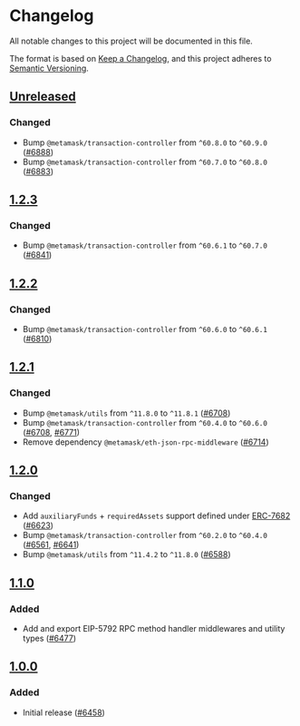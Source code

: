 # Changelog

All notable changes to this project will be documented in this file.

The format is based on [Keep a Changelog](https://keepachangelog.com/en/1.0.0/),
and this project adheres to [Semantic Versioning](https://semver.org/spec/v2.0.0.html).

## [Unreleased]

### Changed

- Bump `@metamask/transaction-controller` from `^60.8.0` to `^60.9.0` ([#6888](https://github.com/MetaMask/core/pull/6888))
- Bump `@metamask/transaction-controller` from `^60.7.0` to `^60.8.0` ([#6883](https://github.com/MetaMask/core/pull/6883))

## [1.2.3]

### Changed

- Bump `@metamask/transaction-controller` from `^60.6.1` to `^60.7.0` ([#6841](https://github.com/MetaMask/core/pull/6841))

## [1.2.2]

### Changed

- Bump `@metamask/transaction-controller` from `^60.6.0` to `^60.6.1` ([#6810](https://github.com/MetaMask/core/pull/6810))

## [1.2.1]

### Changed

- Bump `@metamask/utils` from `^11.8.0` to `^11.8.1` ([#6708](https://github.com/MetaMask/core/pull/6708))
- Bump `@metamask/transaction-controller` from `^60.4.0` to `^60.6.0` ([#6708](https://github.com/MetaMask/core/pull/6733), [#6771](https://github.com/MetaMask/core/pull/6771))
- Remove dependency `@metamask/eth-json-rpc-middleware` ([#6714](https://github.com/MetaMask/core/pull/6714))

## [1.2.0]

### Changed

- Add `auxiliaryFunds` + `requiredAssets` support defined under [ERC-7682](https://eips.ethereum.org/EIPS/eip-7682) ([#6623](https://github.com/MetaMask/core/pull/6623))
- Bump `@metamask/transaction-controller` from `^60.2.0` to `^60.4.0` ([#6561](https://github.com/MetaMask/core/pull/6561), [#6641](https://github.com/MetaMask/core/pull/6641))
- Bump `@metamask/utils` from `^11.4.2` to `^11.8.0` ([#6588](https://github.com/MetaMask/core/pull/6588))

## [1.1.0]

### Added

- Add and export EIP-5792 RPC method handler middlewares and utility types ([#6477](https://github.com/MetaMask/core/pull/6477))

## [1.0.0]

### Added

- Initial release ([#6458](https://github.com/MetaMask/core/pull/6458))

[Unreleased]: https://github.com/MetaMask/core/compare/@metamask/eip-5792-middleware@1.2.3...HEAD
[1.2.3]: https://github.com/MetaMask/core/compare/@metamask/eip-5792-middleware@1.2.2...@metamask/eip-5792-middleware@1.2.3
[1.2.2]: https://github.com/MetaMask/core/compare/@metamask/eip-5792-middleware@1.2.1...@metamask/eip-5792-middleware@1.2.2
[1.2.1]: https://github.com/MetaMask/core/compare/@metamask/eip-5792-middleware@1.2.0...@metamask/eip-5792-middleware@1.2.1
[1.2.0]: https://github.com/MetaMask/core/compare/@metamask/eip-5792-middleware@1.1.0...@metamask/eip-5792-middleware@1.2.0
[1.1.0]: https://github.com/MetaMask/core/compare/@metamask/eip-5792-middleware@1.0.0...@metamask/eip-5792-middleware@1.1.0
[1.0.0]: https://github.com/MetaMask/core/releases/tag/@metamask/eip-5792-middleware@1.0.0
